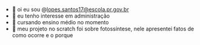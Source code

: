 - 👋 oi eu sou @lopes.santos17@escola.pr.gov.br
- 👀 eu tenho interesse em administração
- 🌱 cursando ensino médio no momento
- 💞️ meu projeto no scratch foi sobre fotossíntese, nele apresentei fatos de como ocorre e o porque
